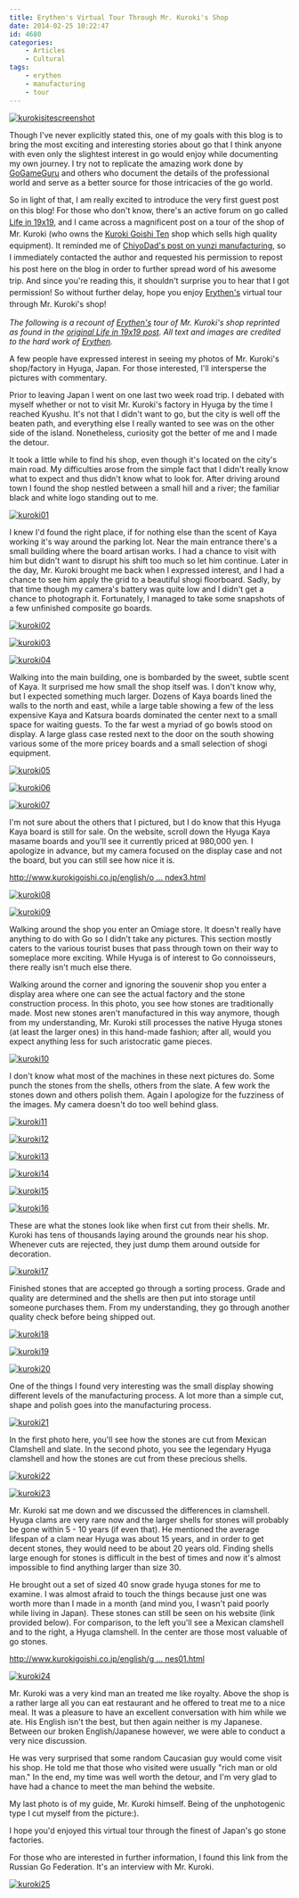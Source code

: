 ```yaml
---
title: Erythen's Virtual Tour Through Mr. Kuroki's Shop
date: 2014-02-25 10:22:47
id: 4680
categories:
	- Articles
	- Cultural
tags:
	- erythen
	- manufacturing
	- tour
---
```


[![kurokisitescreenshot](http://www.bengozen.com/wp-content/uploads/2014/02/kurokisitescreenshot.png)](http://www.bengozen.com/wp-content/uploads/2014/02/kurokisitescreenshot.png)

Though I've never explicitly stated this, one of my goals with this blog is to bring the most exciting and interesting stories about go that I think anyone with even only the slightest interest in go would enjoy while documenting my own journey. I try not to replicate the amazing work done by [GoGameGuru](http://www.gogameguru.com) and others who document the details of the professional world and serve as a better source for those intricacies of the go world.

So in light of that, I am really excited to introduce the very first guest post on this blog! For those who<span style="line-height: 1.5em;"> don't know, there's an active forum on go called [Life in 19x19](http://www.lifein19x19.com), and I came across a magnificent post on a tour of the shop of Mr. Kuroki (who owns the </span>[Kuroki Goishi Ten](http://www.kurokigoishi.co.jp/english/)<span style="line-height: 1.5em;"> shop which sells high quality equipment). It reminded me of </span>[ChiyoDad's post on yunzi manufacturing](http://chiyodad.blogspot.com/2007/04/yunzi-manufacturing-and-books-from.html)<span style="line-height: 1.5em;">, so I immediately contacted the author and requested his permission to repost his post here on the blog in order to further spread word of his awesome trip. And since you're reading this, it shouldn't surprise you to hear that I got permission! So without further delay, hope you enjoy [Erythen's](http://lifein19x19.com/forum/memberlist.php?mode=viewprofile&amp;u=2341&amp;sid=a4e3128c00299b30319d260ced9ea0b3) virtual tour through Mr. Kuroki's shop!</span>

<!--more-->

_The following is a recount of [Erythen's](http://lifein19x19.com/forum/memberlist.php?mode=viewprofile&amp;u=2341&amp;sid=a4e3128c00299b30319d260ced9ea0b3) tour of Mr. Kuroki's shop reprinted as found in the [original Life in 19x19 post](http://lifein19x19.com/forum/viewtopic.php?f=19&amp;t=9268&amp;sid=3e060fd5c411e7e4ebc0827a380eb755). All text and images are credited to the hard work of [Erythen](http://lifein19x19.com/forum/memberlist.php?mode=viewprofile&amp;u=2341&amp;sid=a4e3128c00299b30319d260ced9ea0b3)._

A few people have expressed interest in seeing my photos of Mr. Kuroki's shop/factory in Hyuga, Japan. For those interested, I'll intersperse the pictures with commentary.

Prior to leaving Japan I went on one last two week road trip. I debated with myself whether or not to visit Mr. Kuroki's factory in Hyuga by the time I reached Kyushu. It's not that I didn't want to go, but the city is well off the beaten path, and everything else I really wanted to see was on the other side of the island. Nonetheless, curiosity got the better of me and I made the detour.

It took a little while to find his shop, even though it's located on the city's main road. My difficulties arose from the simple fact that I didn't really know what to expect and thus didn't know what to look for. After driving around town I found the shop nestled between a small hill and a river; the familiar black and white logo standing out to me.

[![kuroki01](http://www.bengozen.com/wp-content/uploads/2014/02/kuroki01.jpg)](http://www.bengozen.com/wp-content/uploads/2014/02/kuroki01.jpg)

I knew I'd found the right place, if for nothing else than the scent of Kaya working it's way around the parking lot. Near the main entrance there's a small building where the board artisan works. I had a chance to visit with him but didn't want to disrupt his shift too much so let him continue. Later in the day, Mr. Kuroki brought me back when I expressed interest, and I had a chance to see him apply the grid to a beautiful shogi floorboard. Sadly, by that time though my camera's battery was quite low and I didn't get a chance to photograph it. Fortunately, I managed to take some snapshots of a few unfinished composite go boards.

[![kuroki02](http://www.bengozen.com/wp-content/uploads/2014/02/kuroki02.jpg)](http://www.bengozen.com/wp-content/uploads/2014/02/kuroki02.jpg)

[![kuroki03](http://www.bengozen.com/wp-content/uploads/2014/02/kuroki03.jpg)](http://www.bengozen.com/wp-content/uploads/2014/02/kuroki03.jpg)

[![kuroki04](http://www.bengozen.com/wp-content/uploads/2014/02/kuroki04.jpg)](http://www.bengozen.com/wp-content/uploads/2014/02/kuroki04.jpg)

Walking into the main building, one is bombarded by the sweet, subtle scent of Kaya. It surprised me how small the shop itself was. I don't know why, but I expected something much larger. Dozens of Kaya boards lined the walls to the north and east, while a large table showing a few of the less expensive Kaya and Katsura boards dominated the center next to a small space for waiting guests. To the far west a myriad of go bowls stood on display. A large glass case rested next to the door on the south showing various some of the more pricey boards and a small selection of shogi equipment.

[![kuroki05](http://www.bengozen.com/wp-content/uploads/2014/02/kuroki05.jpg)](http://www.bengozen.com/wp-content/uploads/2014/02/kuroki05.jpg)

[![kuroki06](http://www.bengozen.com/wp-content/uploads/2014/02/kuroki06.jpg)](http://www.bengozen.com/wp-content/uploads/2014/02/kuroki06.jpg)

[![kuroki07](http://www.bengozen.com/wp-content/uploads/2014/02/kuroki07.jpg)](http://www.bengozen.com/wp-content/uploads/2014/02/kuroki07.jpg)

I'm not sure about the others that I pictured, but I do know that this Hyuga Kaya board is still for sale. On the website, scroll down the Hyuga Kaya masame boards and you'll see it currently priced at 980,000 yen. I apologize in advance, but my camera focused on the display case and not the board, but you can still see how nice it is.

[http://www.kurokigoishi.co.jp/english/o ... ndex3.html](http://www.kurokigoishi.co.jp/english/onlineshop/hyugakayagoban/index3.html)

[![kuroki08](http://www.bengozen.com/wp-content/uploads/2014/02/kuroki08.jpg)](http://www.bengozen.com/wp-content/uploads/2014/02/kuroki08.jpg)

[![kuroki09](http://www.bengozen.com/wp-content/uploads/2014/02/kuroki09.jpg)](http://www.bengozen.com/wp-content/uploads/2014/02/kuroki09.jpg)

Walking around the shop you enter an Omiage store. It doesn't really have anything to do with Go so I didn't take any pictures. This section mostly caters to the various tourist buses that pass through town on their way to someplace more exciting. While Hyuga is of interest to Go connoisseurs, there really isn't much else there.

Walking around the corner and ignoring the souvenir shop you enter a display area where one can see the actual factory and the stone construction process. In this photo, you see how stones are traditionally made. Most new stones aren't manufactured in this way anymore, though from my understanding, Mr. Kuroki still processes the native Hyuga stones (at least the larger ones) in this hand-made fashion; after all, would you expect anything less for such aristocratic game pieces.

[![kuroki10](http://www.bengozen.com/wp-content/uploads/2014/02/kuroki10.jpg)](http://www.bengozen.com/wp-content/uploads/2014/02/kuroki10.jpg)

I don't know what most of the machines in these next pictures do. Some punch the stones from the shells, others from the slate. A few work the stones down and others polish them. Again I apologize for the fuzziness of the images. My camera doesn't do too well behind glass.

[![kuroki11](http://www.bengozen.com/wp-content/uploads/2014/02/kuroki11.jpg)](http://www.bengozen.com/wp-content/uploads/2014/02/kuroki11.jpg)

[![kuroki12](http://www.bengozen.com/wp-content/uploads/2014/02/kuroki12.jpg)](http://www.bengozen.com/wp-content/uploads/2014/02/kuroki12.jpg)

[![kuroki13](http://www.bengozen.com/wp-content/uploads/2014/02/kuroki13.jpg)](http://www.bengozen.com/wp-content/uploads/2014/02/kuroki13.jpg)

[![kuroki14](http://www.bengozen.com/wp-content/uploads/2014/02/kuroki14.jpg)](http://www.bengozen.com/wp-content/uploads/2014/02/kuroki14.jpg)

[![kuroki15](http://www.bengozen.com/wp-content/uploads/2014/02/kuroki15.jpg)](http://www.bengozen.com/wp-content/uploads/2014/02/kuroki15.jpg)

[![kuroki16](http://www.bengozen.com/wp-content/uploads/2014/02/kuroki16.jpg)](http://www.bengozen.com/wp-content/uploads/2014/02/kuroki16.jpg)

These are what the stones look like when first cut from their shells. Mr. Kuroki has tens of thousands laying around the grounds near his shop. Whenever cuts are rejected, they just dump them around outside for decoration.

[![kuroki17](http://www.bengozen.com/wp-content/uploads/2014/02/kuroki17.jpg)](http://www.bengozen.com/wp-content/uploads/2014/02/kuroki17.jpg)

Finished stones that are accepted go through a sorting process. Grade and quality are determined and the shells are then put into storage until someone purchases them. From my understanding, they go through another quality check before being shipped out.

[![kuroki18](http://www.bengozen.com/wp-content/uploads/2014/02/kuroki18.jpg)](http://www.bengozen.com/wp-content/uploads/2014/02/kuroki18.jpg)

[![kuroki19](http://www.bengozen.com/wp-content/uploads/2014/02/kuroki19.jpg)](http://www.bengozen.com/wp-content/uploads/2014/02/kuroki19.jpg)

[![kuroki20](http://www.bengozen.com/wp-content/uploads/2014/02/kuroki20.jpg)](http://www.bengozen.com/wp-content/uploads/2014/02/kuroki20.jpg)

One of the things I found very interesting was the small display showing different levels of the manufacturing process. A lot more than a simple cut, shape and polish goes into the manufacturing process.

[![kuroki21](http://www.bengozen.com/wp-content/uploads/2014/02/kuroki21.jpg)](http://www.bengozen.com/wp-content/uploads/2014/02/kuroki21.jpg)

In the first photo here, you'll see how the stones are cut from Mexican Clamshell and slate. In the second photo, you see the legendary Hyuga clamshell and how the stones are cut from these precious shells.

[![kuroki22](http://www.bengozen.com/wp-content/uploads/2014/02/kuroki22.jpg)](http://www.bengozen.com/wp-content/uploads/2014/02/kuroki22.jpg)

[![kuroki23](http://www.bengozen.com/wp-content/uploads/2014/02/kuroki23.jpg)](http://www.bengozen.com/wp-content/uploads/2014/02/kuroki23.jpg)

Mr. Kuroki sat me down and we discussed the differences in clamshell. Hyuga clams are very rare now and the larger shells for stones will probably be gone within 5 - 10 years (if even that). He mentioned the average lifespan of a clam near Hyuga was about 15 years, and in order to get decent stones, they would need to be about 20 years old. Finding shells large enough for stones is difficult in the best of times and now it's almost impossible to find anything larger than size 30.

He brought out a set of sized 40 snow grade hyuga stones for me to examine. I was almost afraid to touch the things because just one was worth more than I made in a month (and mind you, I wasn't paid poorly while living in Japan). These stones can still be seen on his website (link provided below). For comparison, to the left you'll see a Mexican clamshell and to the right, a Hyuga clamshell. In the center are those most valuable of go stones.

[http://www.kurokigoishi.co.jp/english/g ... nes01.html](http://www.kurokigoishi.co.jp/english/gallery/gostones01.html)

[![kuroki24](http://www.bengozen.com/wp-content/uploads/2014/02/kuroki24.jpg)](http://www.bengozen.com/wp-content/uploads/2014/02/kuroki24.jpg)

Mr. Kuroki was a very kind man an treated me like royalty. Above the shop is a rather large all you can eat restaurant and he offered to treat me to a nice meal. It was a pleasure to have an excellent conversation with him while we ate. His English isn't the best, but then again neither is my Japanese. Between our broken English/Japanese however, we were able to conduct a very nice discussion.

He was very surprised that some random Caucasian guy would come visit his shop. He told me that those who visited were usually "rich man or old man." In the end, my time was well worth the detour, and I'm very glad to have had a chance to meet the man behind the website.

My last photo is of my guide, Mr. Kuroki himself. Being of the unphotogenic type I cut myself from the picture:).

I hope you'd enjoyed this virtual tour through the finest of Japan's go stone factories.

For those who are interested in further information, I found this link from the Russian Go Federation. It's an interview with Mr. Kuroki.

[![kuroki25](http://www.bengozen.com/wp-content/uploads/2014/02/kuroki25.jpg)](http://www.bengozen.com/wp-content/uploads/2014/02/kuroki25.jpg)